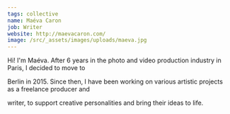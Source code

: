 ```yaml
---
tags: collective
name: Maéva Caron
job: Writer
website: http://maevacaron.com/
image: /src/_assets/images/uploads/maeva.jpg
---
```

Hi! I'm Maéva. After 6 years in the photo and video production industry in Paris, I decided to move to

Berlin in 2015. Since then, I have been working on various artistic projects as a freelance producer and

writer, to support creative personalities and bring their ideas to life.